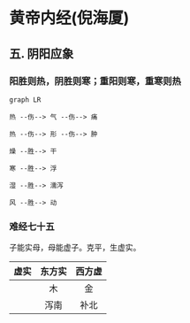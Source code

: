 # 黄帝内经(倪海厦)

## 五. 阴阳应象

### 阳胜则热，阴胜则寒；重阳则寒，重寒则热

```mermaid
graph LR

热 --伤--> 气 --伤--> 痛

热 --伤--> 形 --伤--> 肿

燥 --胜--> 干

寒 --胜--> 浮

湿 --胜--> 濡泻

风 --胜--> 动

```

### 难经七十五

子能实母，母能虚子。克平，生虚实。

| 虚实 | 东方实 | 西方虚 |
| ---- | :----: | :----: |
|      |   木   |   金   |
|      |  泻南  |  补北  |

